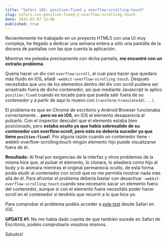 ```yaml
---
title: "Safari iOS: position:fixed y overflow-scrolling:touch"
slug: safari-ios-position-fixed-y-overflow-scrolling-touch
date: 2015-05-07 12:00
published: true
---
```

Recientemente he trabajado en un proyecto HTML5 con una UI muy compleja, he llegado a dedicar una semana entera a sólo una pantalla de la docena de pantallas con las que cuenta la aplicación.

Mientras me peleaba precisamente con dicha pantalla, **me encontré con un extraño problema**.

Quería hacer un div con `overflow:scroll`, al cual para hacer que quedara más fluido en iOS, añadí `-webkit-overflow-scrolling:touch`. Después necesitaba que uno de los elementos dentro del div con scroll pudiera ser arrastrado fuera de dicho contenedor, así que mediante Javascript le aplico `position:fixed` cuando es tocado para que pueda salir fuera de su contenedor y a partir de aquí lo muevo con `transform:translate3d(...)`.

El problema es que en Chrome de escritorio y Android Browser funcionaba correctamente... **pero no en iOS**, en iOS el elemento desaparecía al pulsarlo. Con el inspector descubrí que el elemento estaba bien posicionado, pero **estaba oculto ya que había sobresalido de su contenedor con overflow:scroll, pero esto no debería suceder ya que tiene `position:fixed`**!. Por alguna razón cuando un contenedor tiene -webkit-overflow-scrolling:touch ningún elemento hijo puede visualizarse fuera de él.

**Resultado:** Al final por exigencias de la interfaz y otros problemas de la misma hice que, al pulsar el elemento, lo clonara, lo añadiera como hijo al body y lo animara mientras el original permanecía oculto, de esta forma podía eludir al contenedor con scroll que no me permitía mostrar nada más allá de él. Para afrontar el problema debería bastar con desactivar `-webkit-overflow-scrolling:touch` cuando sea necesario sacar un elemento fuera del contenedor, aunque si con el elemento fuera necesitáis poder hacer scroll en el contenedor sí tendréis que recurrir a lo que hice yo.

Para comprobar el problema podéis acceder a [este test](/tests/safari_ios_position_fixed.html) desde Safari en iOS.

**UPDATE #1**: No me había dado cuenta de que también sucede en Safari de Escritorio, podéis comprobarlo vosotros mismos.

Saludos!
